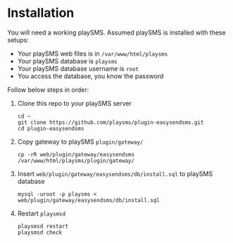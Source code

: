 # Installation

You will need a working playSMS. Assumed playSMS is installed with these setups:

- Your playSMS web files is in `/var/www/html/playsms`
- Your playSMS database is `playsms`
- Your playSMS database username is `root`
- You access the database, you know the password

Follow below steps in order:

1. Clone this repo to your playSMS server

   ```
   cd ~
   git clone https://github.com/playsms/plugin-easysendsms.git
   cd plugin-easysendsms
   ```

2. Copy gateway to playSMS `plugin/gateway/`

   ```
   cp -rR web/plugin/gateway/easysendsms /var/www/html/playsms/plugin/gateway/
   ```

3. Insert `web/plugin/gateway/easysendsms/db/install.sql` to playSMS database

   ```
   mysql -uroot -p playsms < web/plugin/gateway/easysendsms/db/install.sql
   ```

4. Restart `playsmsd`

   ```
   playsmsd restart
   playsmsd check
   ```
